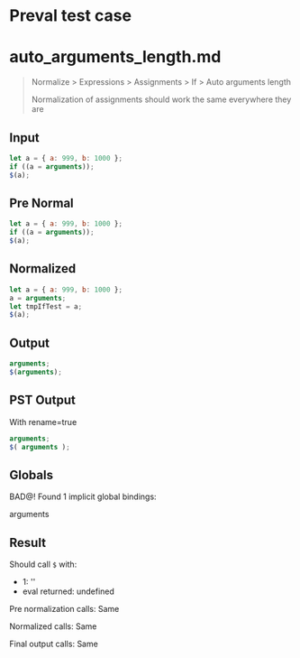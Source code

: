# Preval test case

# auto_arguments_length.md

> Normalize > Expressions > Assignments > If > Auto arguments length
>
> Normalization of assignments should work the same everywhere they are

## Input

`````js filename=intro
let a = { a: 999, b: 1000 };
if ((a = arguments));
$(a);
`````

## Pre Normal


`````js filename=intro
let a = { a: 999, b: 1000 };
if ((a = arguments));
$(a);
`````

## Normalized


`````js filename=intro
let a = { a: 999, b: 1000 };
a = arguments;
let tmpIfTest = a;
$(a);
`````

## Output


`````js filename=intro
arguments;
$(arguments);
`````

## PST Output

With rename=true

`````js filename=intro
arguments;
$( arguments );
`````

## Globals

BAD@! Found 1 implicit global bindings:

arguments

## Result

Should call `$` with:
 - 1: '<Global Arguments>'
 - eval returned: undefined

Pre normalization calls: Same

Normalized calls: Same

Final output calls: Same
